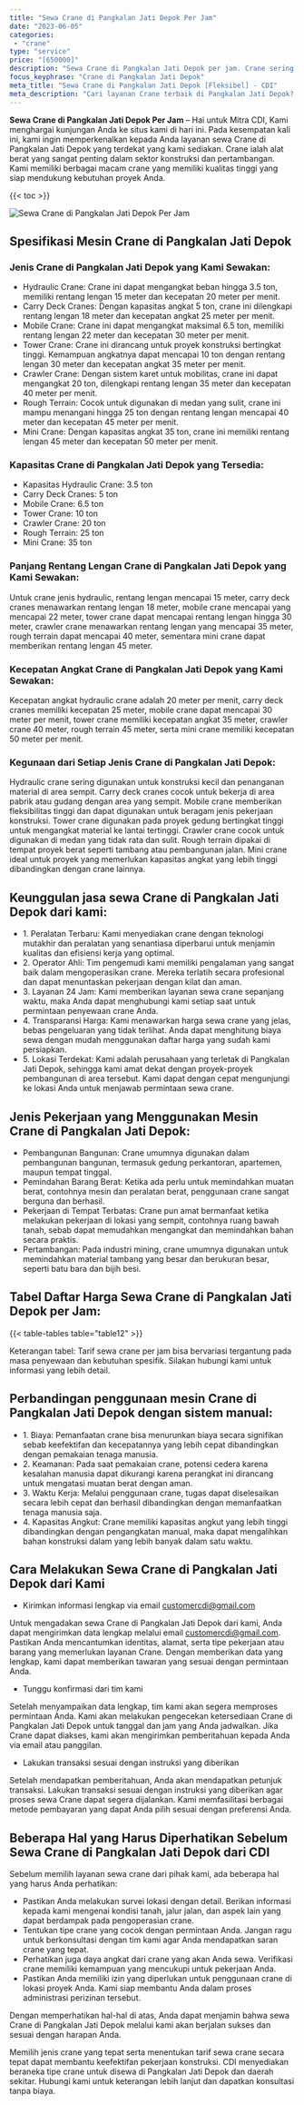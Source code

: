 ```yaml
---
title: "Sewa Crane di Pangkalan Jati Depok Per Jam"
date: "2023-06-05"
categories:
 - "crane"
type: "service"
price: "[650000]"
description: "Sewa Crane di Pangkalan Jati Depok per jam. Crane sering digunakan untuk proyek pembangunan sebagai alat angkat berat yang tangguh. Dapatkan penawaran spesial sekarang."
focus_keyphrase: "Crane di Pangkalan Jati Depok"
meta_title: "Sewa Crane di Pangkalan Jati Depok [Fleksibel] - CDI"
meta_description: "Cari layanan Crane terbaik di Pangkalan Jati Depok? Tersedia Crane berkualitas untuk proyek pembangunan. Nikmati harga terbaik hari ini."
---
```


**Sewa Crane di Pangkalan Jati Depok Per Jam** – Hai untuk Mitra CDI, Kami menghargai kunjungan Anda ke situs kami di hari ini. Pada kesempatan kali ini, kami ingin memperkenalkan kepada Anda layanan sewa Crane di Pangkalan Jati Depok yang terdekat yang kami sediakan. Crane ialah alat berat yang sangat penting dalam sektor konstruksi dan pertambangan. Kami memiliki berbagai macam crane yang memiliki kualitas tinggi yang siap mendukung kebutuhan proyek Anda.

{{< toc >}}

![Sewa Crane di Pangkalan Jati Depok Per Jam](/images/crane/crane-15.jpg)

## Spesifikasi Mesin Crane di Pangkalan Jati Depok

### Jenis Crane di Pangkalan Jati Depok yang Kami Sewakan:

*   Hydraulic Crane: Crane ini dapat mengangkat beban hingga 3.5 ton, memiliki rentang lengan 15 meter dan kecepatan 20 meter per menit.
*   Carry Deck Cranes: Dengan kapasitas angkat 5 ton, crane ini dilengkapi rentang lengan 18 meter dan kecepatan angkat 25 meter per menit.
*   Mobile Crane: Crane ini dapat mengangkat maksimal 6.5 ton, memiliki rentang lengan 22 meter dan kecepatan 30 meter per menit.
*   Tower Crane: Crane ini dirancang untuk proyek konstruksi bertingkat tinggi. Kemampuan angkatnya dapat mencapai 10 ton dengan rentang lengan 30 meter dan kecepatan angkat 35 meter per menit.
*   Crawler Crane: Dengan sistem karet untuk mobilitas, crane ini dapat mengangkat 20 ton, dilengkapi rentang lengan 35 meter dan kecepatan 40 meter per menit.
*   Rough Terrain: Cocok untuk digunakan di medan yang sulit, crane ini mampu menangani hingga 25 ton dengan rentang lengan mencapai 40 meter dan kecepatan 45 meter per menit.
*   Mini Crane: Dengan kapasitas angkat 35 ton, crane ini memiliki rentang lengan 45 meter dan kecepatan 50 meter per menit.

### Kapasitas Crane di Pangkalan Jati Depok yang Tersedia:

*   Kapasitas Hydraulic Crane: 3.5 ton
*   Carry Deck Cranes: 5 ton
*   Mobile Crane: 6.5 ton
*   Tower Crane: 10 ton
*   Crawler Crane: 20 ton
*   Rough Terrain: 25 ton
*   Mini Crane: 35 ton

### Panjang Rentang Lengan Crane di Pangkalan Jati Depok yang Kami Sewakan:

Untuk crane jenis hydraulic, rentang lengan mencapai 15 meter, carry deck cranes menawarkan rentang lengan 18 meter, mobile crane mencapai yang mencapai 22 meter, tower crane dapat mencapai rentang lengan hingga 30 meter, crawler crane menawarkan rentang lengan yang mencapai 35 meter, rough terrain dapat mencapai 40 meter, sementara mini crane dapat memberikan rentang lengan 45 meter.

### Kecepatan Angkat Crane di Pangkalan Jati Depok yang Kami Sewakan:

Kecepatan angkat hydraulic crane adalah 20 meter per menit, carry deck cranes memiliki kecepatan 25 meter, mobile crane dapat mencapai 30 meter per menit, tower crane memiliki kecepatan angkat 35 meter, crawler crane 40 meter, rough terrain 45 meter, serta mini crane memiliki kecepatan 50 meter per menit.

### Kegunaan dari Setiap Jenis Crane di Pangkalan Jati Depok:

Hydraulic crane sering digunakan untuk konstruksi kecil dan penanganan material di area sempit. Carry deck cranes cocok untuk bekerja di area pabrik atau gudang dengan area yang sempit. Mobile crane memberikan fleksibilitas tinggi dan dapat digunakan untuk beragam jenis pekerjaan konstruksi. Tower crane digunakan pada proyek gedung bertingkat tinggi untuk mengangkat material ke lantai tertinggi. Crawler crane cocok untuk digunakan di medan yang tidak rata dan sulit. Rough terrain dipakai di tempat proyek berat seperti tambang atau pembangunan jalan. Mini crane ideal untuk proyek yang memerlukan kapasitas angkat yang lebih tinggi dibandingkan dengan crane lainnya.

## Keunggulan jasa sewa Crane di Pangkalan Jati Depok dari kami:

*   1\. Peralatan Terbaru: Kami menyediakan crane dengan teknologi mutakhir dan peralatan yang senantiasa diperbarui untuk menjamin kualitas dan efisiensi kerja yang optimal.
*   2\. Operator Ahli: Tim pengemudi kami memiliki pengalaman yang sangat baik dalam mengoperasikan crane. Mereka terlatih secara profesional dan dapat menuntaskan pekerjaan dengan kilat dan aman.
*   3\. Layanan 24 Jam: Kami memberikan layanan sewa crane sepanjang waktu, maka Anda dapat menghubungi kami setiap saat untuk permintaan penyewaan crane Anda.
*   4\. Transparansi Harga: Kami menawarkan harga sewa crane yang jelas, bebas pengeluaran yang tidak terlihat. Anda dapat menghitung biaya sewa dengan mudah menggunakan daftar harga yang sudah kami persiapkan.
*   5\. Lokasi Terdekat: Kami adalah perusahaan yang terletak di Pangkalan Jati Depok, sehingga kami amat dekat dengan proyek-proyek pembangunan di area tersebut. Kami dapat dengan cepat mengunjungi ke lokasi Anda untuk menjawab permintaan sewa crane.

## Jenis Pekerjaan yang Menggunakan Mesin Crane di Pangkalan Jati Depok:

*   Pembangunan Bangunan: Crane umumnya digunakan dalam pembangunan bangunan, termasuk gedung perkantoran, apartemen, maupun tempat tinggal.
*   Pemindahan Barang Berat: Ketika ada perlu untuk memindahkan muatan berat, contohnya mesin dan peralatan berat, penggunaan crane sangat berguna dan berhasil.
*   Pekerjaan di Tempat Terbatas: Crane pun amat bermanfaat ketika melakukan pekerjaan di lokasi yang sempit, contohnya ruang bawah tanah, sebab dapat memudahkan mengangkat dan memindahkan bahan secara praktis.
*   Pertambangan: Pada industri mining, crane umumnya digunakan untuk memindahkan material tambang yang besar dan berukuran besar, seperti batu bara dan bijih besi.

## Tabel Daftar Harga Sewa Crane di Pangkalan Jati Depok per Jam:

{{< table-tables table="table12" >}}

Keterangan tabel: Tarif sewa crane per jam bisa bervariasi tergantung pada masa penyewaan dan kebutuhan spesifik. Silakan hubungi kami untuk informasi yang lebih detail.

## Perbandingan penggunaan mesin Crane di Pangkalan Jati Depok dengan sistem manual:

*   1\. Biaya: Pemanfaatan crane bisa menurunkan biaya secara signifikan sebab keefektifan dan kecepatannya yang lebih cepat dibandingkan dengan pemakaian tenaga manusia.
*   2\. Keamanan: Pada saat pemakaian crane, potensi cedera karena kesalahan manusia dapat dikurangi karena perangkat ini dirancang untuk mengatasi muatan berat dengan aman.
*   3\. Waktu Kerja: Melalui penggunaan crane, tugas dapat diselesaikan secara lebih cepat dan berhasil dibandingkan dengan memanfaatkan tenaga manusia saja.
*   4\. Kapasitas Angkut: Crane memiliki kapasitas angkut yang lebih tinggi dibandingkan dengan pengangkatan manual, maka dapat mengalihkan bahan konstruksi dalam yang lebih banyak dalam satu waktu.

## Cara Melakukan Sewa Crane di Pangkalan Jati Depok dari Kami

*   Kirimkan informasi lengkap via email customercdi@gmail.com

Untuk mengadakan sewa Crane di Pangkalan Jati Depok dari kami, Anda dapat mengirimkan data lengkap melalui email customercdi@gmail.com. Pastikan Anda mencantumkan identitas, alamat, serta tipe pekerjaan atau barang yang memerlukan layanan Crane. Dengan memberikan data yang lengkap, kami dapat memberikan tawaran yang sesuai dengan permintaan Anda.
*   Tunggu konfirmasi dari tim kami

Setelah menyampaikan data lengkap, tim kami akan segera memproses permintaan Anda. Kami akan melakukan pengecekan ketersediaan Crane di Pangkalan Jati Depok untuk tanggal dan jam yang Anda jadwalkan. Jika Crane dapat diakses, kami akan mengirimkan pemberitahuan kepada Anda via email atau panggilan.
*   Lakukan transaksi sesuai dengan instruksi yang diberikan

Setelah mendapatkan pemberitahuan, Anda akan mendapatkan petunjuk transaksi. Lakukan transaksi sesuai dengan instruksi yang diberikan agar proses sewa Crane dapat segera dijalankan. Kami memfasilitasi berbagai metode pembayaran yang dapat Anda pilih sesuai dengan preferensi Anda.

## Beberapa Hal yang Harus Diperhatikan Sebelum Sewa Crane di Pangkalan Jati Depok dari CDI

Sebelum memilih layanan sewa crane dari pihak kami, ada beberapa hal yang harus Anda perhatikan:

*   Pastikan Anda melakukan survei lokasi dengan detail. Berikan informasi kepada kami mengenai kondisi tanah, jalur jalan, dan aspek lain yang dapat berdampak pada pengoperasian crane.
*   Tentukan tipe crane yang cocok dengan permintaan Anda. Jangan ragu untuk berkonsultasi dengan tim kami agar Anda mendapatkan saran crane yang tepat.
*   Perhatikan juga daya angkat dari crane yang akan Anda sewa. Verifikasi crane memiliki kemampuan yang mencukupi untuk pekerjaan Anda.
*   Pastikan Anda memiliki izin yang diperlukan untuk penggunaan crane di lokasi proyek Anda. Kami siap membantu Anda dalam proses administrasi perizinan tersebut.

Dengan memperhatikan hal-hal di atas, Anda dapat menjamin bahwa sewa Crane di Pangkalan Jati Depok melalui kami akan berjalan sukses dan sesuai dengan harapan Anda.

Memilih jenis crane yang tepat serta menentukan tarif sewa crane secara tepat dapat membantu keefektifan pekerjaan konstruksi. CDI menyediakan beraneka tipe crane untuk disewa di Pangkalan Jati Depok dan daerah sekitar. Hubungi kami untuk keterangan lebih lanjut dan dapatkan konsultasi tanpa biaya.